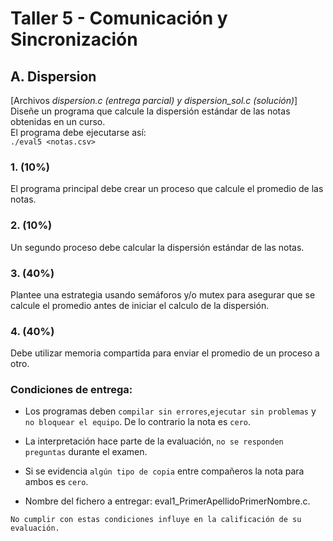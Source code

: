 # Taller 5 - Comunicación y Sincronización

## A. Dispersion
[Archivos *dispersion.c (entrega parcial) y dispersion_sol.c (solución)*]  
Diseñe un programa que calcule la dispersión estándar de las notas obtenidas en un curso.  
El programa debe ejecutarse así:  
`./eval5 <notas.csv>`  

### 1. (10%)  
El programa principal debe crear un proceso que calcule el promedio de las notas.

### 2. (10%)  
Un segundo proceso debe calcular la dispersión estándar de las notas.

### 3. (40%)  
Plantee una estrategia usando semáforos y/o mutex para asegurar que se calcule el promedio antes de iniciar el calculo de la dispersión.

### 4. (40%)
Debe utilizar memoria compartida para enviar el promedio de un proceso a otro.


### Condiciones de entrega:
- Los programas deben ​`compilar sin errores`, ​`ejecutar sin problemas` y `no bloquear el equipo`. ​De lo contrario ​la nota es `cero`.

- La interpretación hace parte de la evaluación, `no se responden preguntas` durante el examen.
- Si se evidencia `algún tipo de copia` entre compañeros la nota para ambos es `cero`.
- Nombre del fichero a entregar: eval1_PrimerApellidoPrimerNombre.c.  

`No cumplir con estas condiciones influye en la calificación de su evaluación.`
